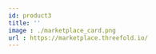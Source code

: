 ```yaml
---
id: product3
title: ''
image : ./marketplace_card.png
url : https://marketplace.threefold.io/
---
```


